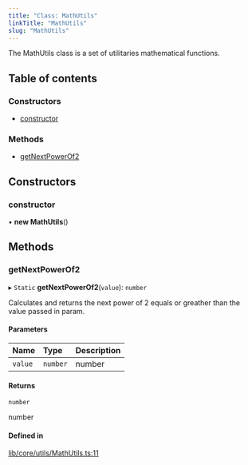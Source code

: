 ```yaml
---
title: "Class: MathUtils"
linkTitle: "MathUtils"
slug: "MathUtils"
---
```


The MathUtils class is a set of utilitaries mathematical functions.

## Table of contents

### Constructors

- [constructor](MathUtils.md#constructor)

### Methods

- [getNextPowerOf2](MathUtils.md#getnextpowerof2)

## Constructors

### constructor

• **new MathUtils**()

## Methods

### getNextPowerOf2

▸ `Static` **getNextPowerOf2**(`value`): `number`

Calculates and returns the next power of 2
equals or greather than the value passed in param.

#### Parameters

| Name | Type | Description |
| :------ | :------ | :------ |
| `value` | `number` | number |

#### Returns

`number`

number

#### Defined in

[lib/core/utils/MathUtils.ts:11](https://github.com/thetinyspark/barista/blob/e2c447e4/lib/core/utils/MathUtils.ts#L11)
